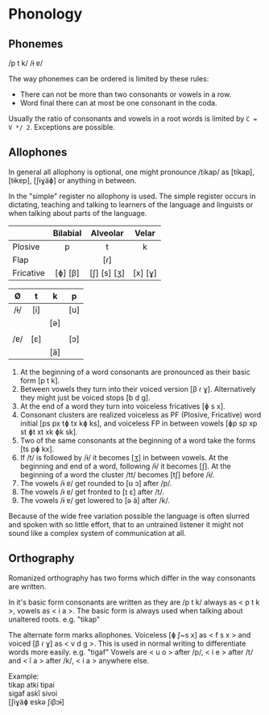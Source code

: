 Phonology
=========

Phonemes
--------

/p t k/ /ɨ ɐ/

The way phonemes can be ordered is limited by these rules:

* There can not be more than two consonants or vowels in a row.
* Word final there can at most be one consonant in the coda.

Usually the ratio of consonants and vowels in a root words is limited by `C = V */ 2`. Exceptions are possible.


Allophones
----------

In general all allophony is optional, one might pronounce /tikap/ as [tikap], [tɨkɐp], [ʃɨɣäɸ] or anything in between.

In the "simple" register no allophony is used. The simple register occurs in dictating, teaching and talking to learners of the language and linguists or when talking about parts of the language.

|                   | Bilabial | Alveolar    | Velar   |
| ----------------- |:--------:|:-----------:|:-------:|
| Plosive           | p        | t           | k       |
| Flap              |          | [ɾ]         |         |
| Fricative         | [ɸ] [β]  | [ʃ] [s] [ʒ] | [x] [ɣ] |

| Ø | t | k | p |
|:-:|:-:|:-:|:-:|
|/ɨ/|[i]|   |[u]|
|   |   |[ə]|   |
|   |   |   |   |
|/ɐ/|[ɛ]|   |[ɔ]|
|   |   |[ä]|   |

1. At the beginning of a word consonants are pronounced as their basic form [p t k].
2. Between vowels they turn into their voiced version [β ɾ ɣ]. Alternatively they might just be voiced stops [b d g].
3. At the end of a word they turn into voiceless fricatives [ɸ s x].
4. Consonant clusters are realized voiceless as PF (Plosive, Fricative) word initial [ps px tɸ tx kɸ ks], and voiceless FP in between vowels [ɸp sp xp st ɸt xt xk ɸk sk].
5. Two of the same consonants at the beginning of a word take the forms [ts pɸ kx].
6. If /t/ is followed by /ɨ/ it becomes [ʒ] in between vowels. At the beginning and end of a word, following /ɨ/ it becomes [ʃ]. At the beginning of a word the cluster /tt/ becomes [tʃ] before /ɨ/.
7. The vowels /ɨ ɐ/ get rounded to [ʊ ɔ] after /p/.
8. The vowels /ɨ ɐ/ get fronted to [ɪ ɛ] after /t/.
9. The vowels /ɨ ɐ/ get lowered to [ə ä] after /k/.

Because of the wide free variation possible the language is often slurred and spoken with so little effort, that to an untrained listener it might not sound like a complex system of communication at all.

Orthography
-----------

Romanized orthography has two forms which differ in the way consonants are written.

In it's basic form consonants are written as they are /p t k/ always as < p t k >, vowels as < i a >.
The basic form is always used when talking about unaltered roots. e.g. "tikap"

The alternate form marks allophones. Voiceless [ɸ ʃ~s x] as < f s x > and voiced [β ɾ ɣ] as < v d g >. This is used in normal writing to differentiate words more easily. e.g. "tigaf"
Vowels are < u o > after /p/, < i e > after /t/ and < î a > after /k/, < i a > anywhere else.

Example:  
tikap atki tipai  
sigaf askî sivoi  
[ʃiɣäɸ ɐskə ʃiβɔɨ]

